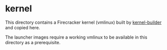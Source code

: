 # kernel

This directory contains a Firecracker kernel (vmlinux) built by [kernel-builder](../../kernel-builder) and copied here.

The launcher images require a working vmlinux to be available in this directory as a prerequisite.
